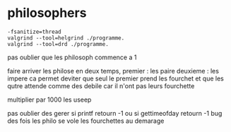 # philosophers

    -fsanitize=thread
    valgrind --tool=helgrind ./programme.
    valgrind --tool=drd ./programme.

pas oublier que les philosoph commence a 1

faire arriver les philose en deux temps,
    premier : les paire
    deuxieme : les impere
    ca permet deviter que seul le premier prend les fourchet et que les qutre attende comme des debile car il n'ont pas leurs fourchette

multiplier par 1000 les useep

pas oublier des gerer si printf retourn -1 ou si gettimeofday retourn -1
bug des fois les philo se vole les fourchettes au demarage